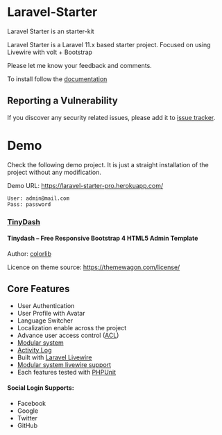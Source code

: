 # Laravel-Starter

Laravel Starter is an starter-kit 

Laravel Starter is a Laravel 11.x based starter project. 
Focused on using Livewire with volt + Bootstrap

Please let me know your feedback and comments.

To install follow the [documentation]()

## Reporting a Vulnerability
If you discover any security related issues, please add it to [issue tracker](https://github.com/emtiazzahid/laravel-starter/issues).

# Demo
Check the following demo project. It is just a straight installation of the project without any modification.

Demo URL: https://laravel-starter-pro.herokuapp.com/

```
User: admin@mail.com
Pass: password
```

### [TinyDash](https://themewagon.com/themes/free-responsive-bootstrap-4-html5-admin-template-tinydash/)
#### Tinydash – Free Responsive Bootstrap 4 HTML5 Admin Template
Author: [colorlib](https://colorlib.com/)

Licence on theme source: https://themewagon.com/license/
## Core Features
- User Authentication
- User Profile with Avatar
- Language Switcher
- Localization enable across the project
- Advance user access control ([ACL](https://bit.ly/3iG0F8J))
- [Modular system](https://docs.laravelmodules.com/v9/introduction) 
- [Activity Log](https://spatie.be/docs/laravel-activitylog/v4/introduction)
- Built with [Laravel Livewire](https://laravel-livewire.com/)
- [Modular system livewire support](https://github.com/mhmiton/laravel-modules-livewire)
- Each features tested with [PHPUnit](https://laravel.com/docs/9.x/testing)

#### Social Login Supports:
- Facebook
- Google
- Twitter
- GitHub
